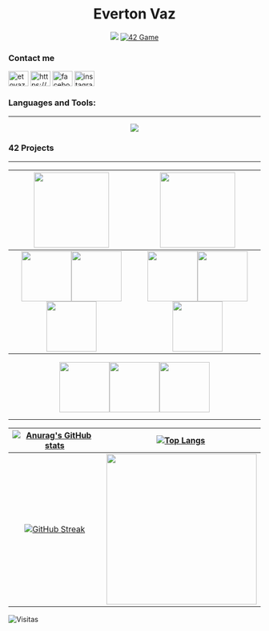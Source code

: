 <h1 align="center">Everton Vaz</h1>
<div align="center">

![](https://komarev.com/ghpvc/?username=evertonvaz&color=blue&style=flat-square)
[![42 Game](https://img.shields.io/badge/Game-profile-0a66c2?style=flat-square&logo=42&logoColor=white)](https://game.42sp.org.br/cadet/egeraldo)

</div>
<p align="center" >
<!---
  <a href="https://github.com/JaeSeoKim/badge42"><img src="https://badge42.vercel.app/api/v2/clk1frjdc004908mhk2togjaz/stats?cursusId=21&coalitionId=undefined" alt="egeraldo's 42 stats" /></a>
-->
</p>
<h3>Contact me</h3>
<p align="left">
<a href="https://etovaz.web@gmail.com" target="blank"><img align="center" src="https://img.icons8.com/color/344/gmail-new.png" alt="etovaz.web@gmail.com" height="30" width="40" /></a>
<a href="https://www.linkedin.com/in/etovaz/" target="blank"><img align="center" src="https://raw.githubusercontent.com/rahuldkjain/github-profile-readme-generator/master/src/images/icons/Social/linked-in-alt.svg" alt="https://www.linkedin.com/in/everton-vaz-181b8017a/" height="30" width="40" /></a>
<a href="https://fb.com/etovaz" target="blank"><img align="center" src="https://raw.githubusercontent.com/rahuldkjain/github-profile-readme-generator/master/src/images/icons/Social/facebook.svg" alt="facebook.com/etovaz" height="30" width="40" /></a>
<a href="https://instagram.com/etovaz" target="blank"><img align="center" src="https://raw.githubusercontent.com/rahuldkjain/github-profile-readme-generator/master/src/images/icons/Social/instagram.svg" alt="instagram.com/etovaz" height="30" width="40" /></a>
</p>

<h3 align="left">Languages and Tools:</h3>

---
<p align="center">
  <a href="https://skillicons.dev">
    <img src="https://skillicons.dev/icons?i=javascript,angular,typescript,c,git,python,django,tensorflow,dotnet,linux,mysql,postgresql" />
  </a>
</p>

<h3 align="left">42 Projects</h3>

---
<div align="center">

[<img src=https://game.42sp.org.br/static/assets/achievements/phase_onem.png width=150/>](https://github.com/EvertonVaz)|[<img src=https://game.42sp.org.br/static/assets/achievements/phase_twon.png width=150/>](https://github.com/EvertonVaz)
:---: | :---:
[<img src=https://game.42sp.org.br/static/assets/achievements/libftm.png width=100/>](https://github.com/EvertonVaz/42sp/tree/main/libft)[<img src=https://game.42sp.org.br/static/assets/achievements/get_next_linem.png width=100/>](https://github.com/EvertonVaz/42sp/tree/main/get_next_line)[<img src=https://game.42sp.org.br/static/assets/achievements/ft_printfm.png width=100/>](https://github.com/EvertonVaz/42sp/tree/main/ft_printf)|[<img src=https://game.42sp.org.br/static/assets/achievements/push_swapm.png width=100/>](https://github.com/EvertonVaz/42sp/tree/main/push_swap)[<img src=https://game.42sp.org.br/static/assets/achievements/minishellm.png width=100/>](https://github.com/EvertonVaz/minishell)[<img src=https://game.42sp.org.br/static/assets/achievements/philosophersm.png width=100/>](https://github.com/EvertonVaz/philosophers)
[<img src=https://game.42sp.org.br/static/assets/achievements/born2berootm.png width=100/>](https://github.com/EvertonVaz)[<img src=https://game.42sp.org.br/static/assets/achievements/fract-olm.png width=100/>](https://github.com/EvertonVaz/42sp/tree/main/fractol)[<img src=https://game.42sp.org.br/static/assets/achievements/minitalkm.png width=100/>](https://github.com/EvertonVaz/42sp/tree/main/minitalk)
</div>

---

[![Anurag's GitHub stats](https://github-readme-stats.vercel.app/api?username=evertonvaz&show_icons=true&theme=gotham&locale=pt-br&hide_border=true)](https://github.com/anuraghazra/github-readme-stats)|[![Top Langs](https://github-readme-stats.vercel.app/api/top-langs/?username=evertonvaz&show_icons=true&theme=gotham&locale=pt-br&hide_border=true)](https://github.com/anuraghazra/github-readme-stats)
:---: | :---:
[![GitHub Streak](https://github-readme-streak-stats.herokuapp.com/?user=evertonvaz&theme=gotham&&area=true&hide_border=true)](https://git.io/streak-stats)|<img align="right" width="300" src="https://camo.githubusercontent.com/eccb116786009c05c71432ec46e7ba8faf82b44f39a0c82aadfcc0edff022dda/68747470733a2f2f692e696d6775722e636f6d2f757538496b796d2e676966" />

![Visitas](https://profile-counter.glitch.me/evertonvaz/count.svg)
